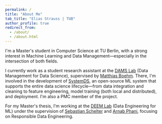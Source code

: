 ```yaml
---
permalink: /
title: "About Me"
tab_title: "Elias Strauss | TUB"
author_profile: true
redirect_from: 
  - /about/
  - /about.html
---
```


I'm a Master's student in Computer Science at TU Berlin, with a strong interest in Machine Learning and Data 
Management—especially in the intersection of both fields.

I currently work as a student research assistant at the [DAMS Lab](https://www.tu.berlin/en/dams) (Data Management for Data Science), supervised by 
[Matthias Boehm](https://mboehm7.github.io/). There, I'm involved in the development of [SystemDS](https://systemds.apache.org/), an open-source ML system that supports the entire data science lifecycle—from data integration and cleaning to feature engineering, model training (both local and distributed), and deployment. I'm also a PMC member of the project.

For my Master's thesis, I'm working at the [DEEM Lab](https://deem.berlin/)  (Data Engineering for ML) under the supervision of [Sebastian Schelter](https://deem.berlin/#professor) and [Arnab Phani](https://phaniarnab.github.io), focusing on Responsible Data Engineering.
